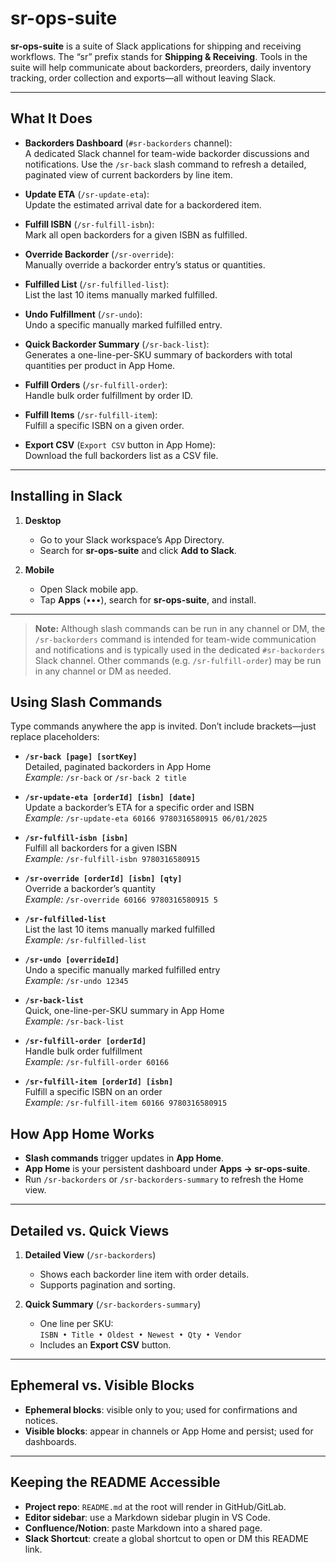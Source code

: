 # sr-ops-suite

**sr-ops-suite** is a suite of Slack applications for shipping and receiving workflows. The “sr” prefix stands for **Shipping & Receiving**. Tools in the suite will help communicate about backorders, preorders, daily inventory tracking, order collection and exports—all without leaving Slack.

---

## What It Does

- **Backorders Dashboard** (`#sr-backorders` channel):  
  A dedicated Slack channel for team-wide backorder discussions and notifications. Use the `/sr-back` slash command to refresh a detailed, paginated view of current backorders by line item.

- **Update ETA** (`/sr-update-eta`):  
  Update the estimated arrival date for a backordered item.

- **Fulfill ISBN** (`/sr-fulfill-isbn`):  
  Mark all open backorders for a given ISBN as fulfilled.

- **Override Backorder** (`/sr-override`):  
  Manually override a backorder entry’s status or quantities.

- **Fulfilled List** (`/sr-fulfilled-list`):  
  List the last 10 items manually marked fulfilled.

- **Undo Fulfillment** (`/sr-undo`):  
  Undo a specific manually marked fulfilled entry.

- **Quick Backorder Summary** (`/sr-back-list`):  
  Generates a one-line-per-SKU summary of backorders with total quantities per product in App Home.

- **Fulfill Orders** (`/sr-fulfill-order`):  
  Handle bulk order fulfillment by order ID.

- **Fulfill Items** (`/sr-fulfill-item`):  
  Fulfill a specific ISBN on a given order.

- **Export CSV** (`Export CSV` button in App Home):  
  Download the full backorders list as a CSV file.

---

## Installing in Slack

1. **Desktop**  
   - Go to your Slack workspace’s App Directory.  
   - Search for **sr-ops-suite** and click **Add to Slack**.

2. **Mobile**  
   - Open Slack mobile app.  
   - Tap **Apps** (•••), search for **sr-ops-suite**, and install.

---

> **Note:** Although slash commands can be run in any channel or DM, the `/sr-backorders` command is intended for team-wide communication and notifications and is typically used in the dedicated `#sr-backorders` Slack channel. Other commands (e.g. `/sr-fulfill-order`) may be run in any channel or DM as needed.

## Using Slash Commands

Type commands anywhere the app is invited. Don’t include brackets—just replace placeholders:

- **`/sr-back [page] [sortKey]`**  
  Detailed, paginated backorders in App Home  
  _Example:_ `/sr-back` or `/sr-back 2 title`

- **`/sr-update-eta [orderId] [isbn] [date]`**  
  Update a backorder’s ETA for a specific order and ISBN  
  _Example:_ `/sr-update-eta 60166 9780316580915 06/01/2025`

- **`/sr-fulfill-isbn [isbn]`**  
  Fulfill all backorders for a given ISBN  
  _Example:_ `/sr-fulfill-isbn 9780316580915`

- **`/sr-override [orderId] [isbn] [qty]`**  
  Override a backorder’s quantity  
  _Example:_ `/sr-override 60166 9780316580915 5`

- **`/sr-fulfilled-list`**  
  List the last 10 items manually marked fulfilled  
  _Example:_ `/sr-fulfilled-list`

- **`/sr-undo [overrideId]`**  
  Undo a specific manually marked fulfilled entry  
  _Example:_ `/sr-undo 12345`

- **`/sr-back-list`**  
  Quick, one-line-per-SKU summary in App Home  
  _Example:_ `/sr-back-list`

- **`/sr-fulfill-order [orderId]`**  
  Handle bulk order fulfillment  
  _Example:_ `/sr-fulfill-order 60166`

- **`/sr-fulfill-item [orderId] [isbn]`**  
  Fulfill a specific ISBN on an order  
  _Example:_ `/sr-fulfill-item 60166 9780316580915`


## How App Home Works

- **Slash commands** trigger updates in **App Home**.  
- **App Home** is your persistent dashboard under **Apps → sr-ops-suite**.  
- Run `/sr-backorders` or `/sr-backorders-summary` to refresh the Home view.

---

## Detailed vs. Quick Views

1. **Detailed View** (`/sr-backorders`)  
   - Shows each backorder line item with order details.  
   - Supports pagination and sorting.

2. **Quick Summary** (`/sr-backorders-summary`)  
   - One line per SKU:  
     `ISBN • Title • Oldest • Newest • Qty • Vendor`  
   - Includes an **Export CSV** button.

---

## Ephemeral vs. Visible Blocks

- **Ephemeral blocks**: visible only to you; used for confirmations and notices.  
- **Visible blocks**: appear in channels or App Home and persist; used for dashboards.

---

## Keeping the README Accessible

- **Project repo**: `README.md` at the root will render in GitHub/GitLab.  
- **Editor sidebar**: use a Markdown sidebar plugin in VS Code.  
- **Confluence/Notion**: paste Markdown into a shared page.  
- **Slack Shortcut**: create a global shortcut to open or DM this README link.
